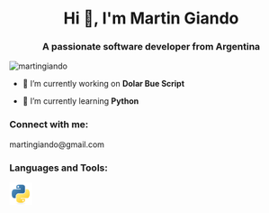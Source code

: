 <h1 align="center">Hi 👋, I'm Martin Giando</h1>
<h3 align="center">A passionate software developer from Argentina</h3>

<p align="left"> <img src="https://komarev.com/ghpvc/?username=martingiando&label=Profile%20views&color=0e75b6&style=flat" alt="martingiando" /> </p>

- 🔭 I’m currently working on **Dolar Bue Script**

- 🌱 I’m currently learning **Python**

<h3 align="left">Connect with me:</h3>
<p align="left">
    martingiando@gmail.com
</p>

<h3 align="left">Languages and Tools:</h3>
<p align="left"> <a href="https://www.python.org" target="_blank" rel="noreferrer"> <img src="https://raw.githubusercontent.com/devicons/devicon/master/icons/python/python-original.svg" alt="python" width="40" height="40"/> </a> </p>

